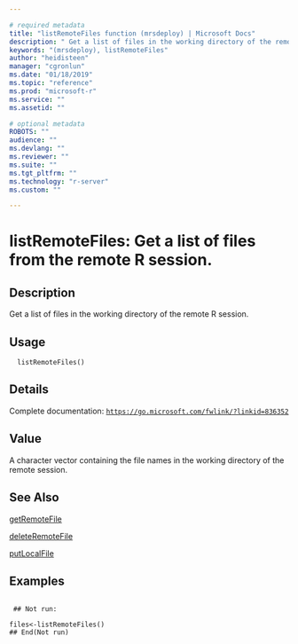 ```yaml
--- 

# required metadata 
title: "listRemoteFiles function (mrsdeploy) | Microsoft Docs" 
description: " Get a list of files in the working directory of the remote R session. " 
keywords: "(mrsdeploy), listRemoteFiles" 
author: "heidisteen" 
manager: "cgronlun" 
ms.date: "01/18/2019" 
ms.topic: "reference" 
ms.prod: "microsoft-r" 
ms.service: "" 
ms.assetid: "" 

# optional metadata 
ROBOTS: "" 
audience: "" 
ms.devlang: "" 
ms.reviewer: "" 
ms.suite: "" 
ms.tgt_pltfrm: "" 
ms.technology: "r-server" 
ms.custom: "" 

--- 
```





 # listRemoteFiles: Get a list of files from the remote R session. 
 ## Description

Get a list of files in the working directory of the remote R session.


 ## Usage

```   
  listRemoteFiles()

```

 ## Details

Complete documentation: [`https://go.microsoft.com/fwlink/?linkid=836352`](https://go.microsoft.com/fwlink/?linkid=836352)



 ## Value

A character vector containing the file names in the working directory of the remote session.

 ## See Also

[getRemoteFile](getRemoteFile.md)

[deleteRemoteFile](deleteRemoteFile.md)

[putLocalFile](putLocalFile.md)

 ## Examples

 ```

  ## Not run:

files<-listRemoteFiles()
 ## End(Not run) 
```

